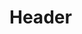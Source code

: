 <!-- TITLE: Spell: Spirit Tap -->
<!-- SUBTITLE: Drains your target of life energy, siphoning between 202 and 210 hit points. -->

# Header